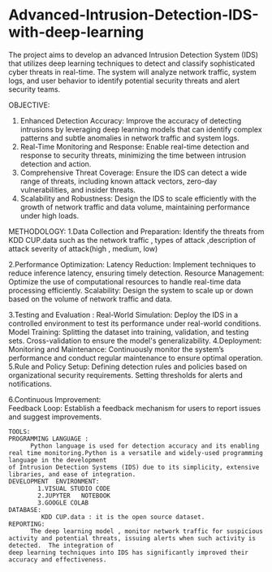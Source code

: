 # Advanced-Intrusion-Detection-IDS-with-deep-learning
The project aims to develop an advanced Intrusion Detection System (IDS) that utilizes deep learning techniques to detect and classify sophisticated cyber threats in real-time. The system will analyze network traffic, system logs, and user behavior to identify potential security threats and alert security teams.

OBJECTIVE:
1.	Enhanced Detection Accuracy:
             Improve the accuracy of detecting intrusions by leveraging deep learning models that can identify complex patterns and subtle anomalies in network traffic and system logs.
2.	Real-Time Monitoring and Response:
              Enable real-time detection and response to security threats, minimizing the time between intrusion detection and action.
3.	Comprehensive Threat Coverage:
                Ensure the IDS can detect a wide range of threats, including known attack vectors, zero-day vulnerabilities, and insider threats.
4.	Scalability and Robustness:
                 Design the IDS to scale efficiently with the growth of network traffic and data volume, maintaining performance under high loads.
  	
METHODOLOGY:
  1.Data Collection and Preparation:
                 Identify the threats from KDD CUP.data such as the network traffic , types of attack ,description of attack severity of attack(high , medium, low) 

  2.Performance Optimization:
                  Latency Reduction: Implement techniques to  reduce inference latency, ensuring timely detection.
                  Resource Management: Optimize the use of computational resources to handle real-time data processing efficiently.
                  Scalability: Design the system to scale up or down based on the volume of network traffic and data.

  3.Testing and Evaluation :
                  Real-World Simulation: Deploy the IDS in a controlled environment to test its performance under real-world conditions.
  Model Training:
                	Splitting the dataset into training, validation, and testing sets.
                	Cross-validation to ensure the model's generalizability.
  4.Deployment:
                  Monitoring and Maintenance: Continuously monitor the system’s performance and conduct regular maintenance to ensure optimal operation.
  5.Rule and Policy Setup:
                  Defining detection rules and policies based on organizational security requirements.
                	Setting thresholds for alerts and notifications.

  6.Continuous Improvement:            
                  Feedback Loop: Establish a feedback mechanism for users to report issues and suggest improvements.
              
    TOOLS:
    PROGRAMMING LANGUAGE :
          Python language is used for detection accuracy and its enabling real time monitoring.Python is a versatile and widely-used programming language in the development 
    of Intrusion Detection Systems (IDS) due to its simplicity, extensive libraries, and ease of integration.
    DEVELOPMENT  ENVIRONMENT:
            1.VISUAL STUDIO CODE
            2.JUPYTER   NOTEBOOK
            3.GOOGLE COLAB
    DATABASE:
             KDD CUP.data : it is the open source dataset.
    REPORTING: 
          The deep learning model , monitor network traffic for suspicious activity and potential threats, issuing alerts when such activity is detected.  The integration of 
    deep learning techniques into IDS has significantly improved their accuracy and effectiveness.
